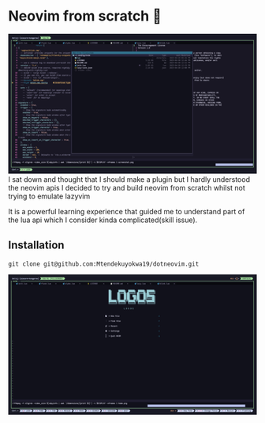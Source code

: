# Neovim from scratch 🚀
![my neovim config](./screenshot.png) 
I sat down and thought that I should make a plugin but I hardly understood the neovim apis
I decided to try and build neovim from scratch whilst not trying to emulate lazyvim

It is a powerful learning experience that guided me to understand part of the lua api which I consider kinda complicated(skill issue).



## Installation 
```
git clone git@github.com:Mtendekuyokwa19/dotneovim.git

``` 

![home](./home.png) 
